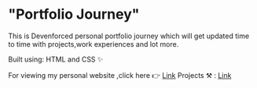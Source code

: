 # "Portfolio Journey"

This is Devenforced personal portfolio journey which will get updated time to time with projects,work experiences and lot more.

Built using: HTML and CSS ✨

For viewing my personal website ,click here 👉 [Link]([https://know-devenforced.netlify.app/](https://courageous-madeleine-5233e4.netlify.app/))
Projects ⚒ : [Link]([https://know-devenforced.netlify.app/projects.html](https://courageous-madeleine-5233e4.netlify.app/projects)https://courageous-madeleine-5233e4.netlify.app/projects)
